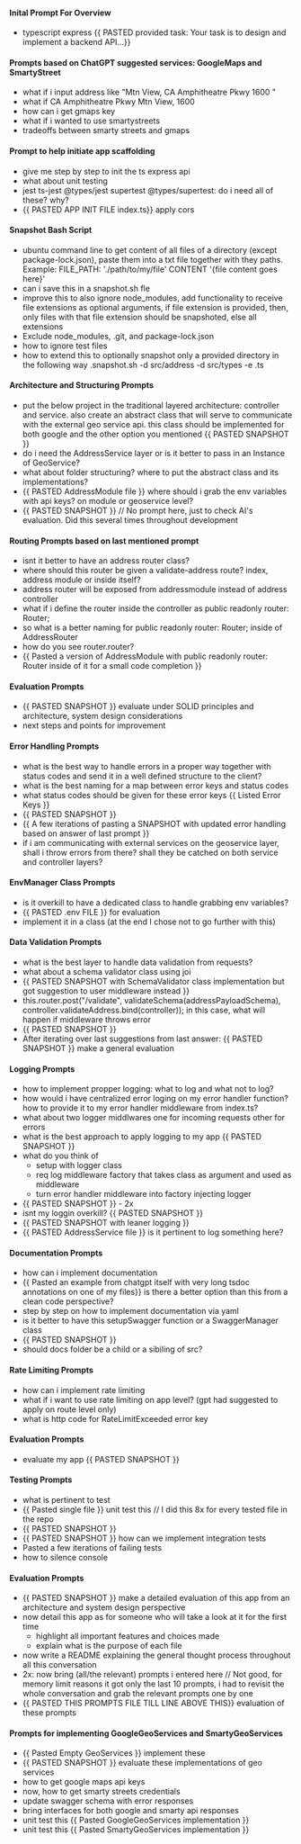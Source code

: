 #### Inital Prompt For Overview

- typescript express {{ PASTED provided task: Your task is to design and implement a backend API...}}

#### Prompts based on ChatGPT suggested services: GoogleMaps and SmartyStreet

- what if i input address like "Mtn View, CA Amphitheatre Pkwy 1600 "
- what if CA Amphitheatre Pkwy Mtn View, 1600
- how can i get gmaps key
- what if i wanted to use smartystreets
- tradeoffs between smarty streets and gmaps

#### Prompt to help initiate app scaffolding

- give me step by step to init the ts express api
- what about unit testing
- jest ts-jest @types/jest supertest @types/supertest: do i need all of these? why?
- {{ PASTED APP INIT FILE index.ts}} apply cors

#### Snapshot Bash Script

- ubuntu command line to get content of all files of a directory (except package-lock.json), paste them into a txt file together with they paths. Example:
  FILE_PATH: './path/to/my/file'
  CONTENT '{file content goes here}'
- can i save this in a snapshot.sh fle
- improve this to also ignore node_modules, add functionality
  to receive file extensions as optional arguments, if file
  extension is provided, then, only files with that file
  extension should be snapshoted, else all extensions
- Exclude node_modules, .git, and package-lock.json
- how to ignore test files
- how to extend this to optionally snapshot only a provided directory in the following way .snapshot.sh -d src/address -d src/types -e .ts

#### Architecture and Structuring Prompts

- put the below project in the traditional layered architecture:
  controller and service. also create an abstract class that will serve to communicate with
  the external geo service api. this class should be implemented for
  both google and the other option you mentioned
  {{ PASTED SNAPSHOT }}
- do i need the AddressService layer or is it better to pass in
  an Instance of GeoService?
- what about folder structuring? where to put the abstract class and its implementations?
- {{ PASTED AddressModule file }} where should i grab the env variables with api keys? on module or geoservice level?
- {{ PASTED SNAPSHOT }} // No prompt here, just to check AI's evaluation. Did this several times throughout development

#### Routing Prompts based on last mentioned prompt

- isnt it better to have an address router class?
- where should this router be given a validate-address route? index, address module or inside itself?
- address router will be exposed from addressmodule instead of address controller
- what if i define the router inside the controller as public readonly router: Router;
- so what is a better naming for public readonly router: Router; inside of AddressRouter
- how do you see router.router?
- {{ Pasted a version of AddressModule with public readonly router: Router inside of it for a small code completion }}

#### Evaluation Prompts

- {{ PASTED SNAPSHOT }} evaluate under SOLID principles and architecture, system design considerations
- next steps and points for improvement

#### Error Handling Prompts

- what is the best way to handle errors in a proper way together with status codes and send it in a well defined structure to the client?
- what is the best naming for a map between error keys and status codes
- what status codes should be given for these error keys {{ Listed Error Keys }}
- {{ PASTED SNAPSHOT }}
- {{ A few iterations of pasting a SNAPSHOT with updated error handling based on answer of last prompt }}
- if i am communicating with external services on the geoservice layer, shall i throw errors from there? shall they be catched on both service and controller layers?

#### EnvManager Class Prompts

- is it overkill to have a dedicated class to handle grabbing env variables?
- {{ PASTED .env FILE }} for evaluation
- implement it in a class (at the end I chose not to go further with this)

#### Data Validation Prompts

- what is the best layer to handle data validation from requests?
- what about a schema validator class using joi
- {{ PASTED SNAPSHOT with SchemaValidator class implementation but got suggestion to user middleware instead }}
- this.router.post("/validate", validateSchema(addressPayloadSchema), controller.validateAddress.bind(controller)); in this case, what will happen if middleware throws error
- {{ PASTED SNAPSHOT }}
- After iterating over last suggestions from last answer: {{ PASTED SNAPSHOT }} make a general evaluation

#### Logging Prompts

- how to implement propper logging: what to log and what not to log?
- how would i have centralized error loging on my error handler function? how to provide it to my error handler middleware from index.ts?
- what about two logger middlwares one for incoming requests other for errors
- what is the best approach to apply logging to my app {{ PASTED SNAPSHOT }}
- what do you think of
  - setup with logger class
  - req log middleware factory that takes class as argument and used as middleware
  - turn error handler middleware into factory injecting logger
- {{ PASTED SNAPSHOT }} - 2x
- isnt my loggin overkill? {{ PASTED SNAPSHOT }}
- {{ PASTED SNAPSHOT with leaner logging }}
- {{ PASTED AddressService file }} is it pertinent to log something here?

#### Documentation Prompts

- how can i implement documentation
- {{ Pasted an example from chatgpt itself with very long tsdoc annotations on one of my files}} is there a better option than this from a clean code perspective?
- step by step on how to implement documentation via yaml
- is it better to have this setupSwagger function or a SwaggerManager class
- {{ PASTED SNAPSHOT }}
- should docs folder be a child or a sibiling of src?

#### Rate Limiting Prompts

- how can i implement rate limiting
- what if i want to use rate limiting on app level? (gpt had suggested to apply on route level only)
- what is http code for RateLimitExceeded error key

#### Evaluation Prompts

- evaluate my app {{ PASTED SNAPSHOT }}

#### Testing Prompts

- what is pertinent to test
- {{ Pasted single file }} unit test this // I did this 8x for every tested file in the repo
- {{ PASTED SNAPSHOT }}
- {{ PASTED SNAPSHOT }} how can we implement integration tests
- Pasted a few iterations of failing tests
- how to silence console

#### Evaluation Prompts

- {{ PASTED SNAPSHOT }} make a detailed evaluation of this app from an architecture and system design perspective
- now detail this app as for someone who will take a look at it for the first time
  - highlight all important features and choices made
  - explain what is the purpose of each file
- now write a README explaining the general thought process throughout all this conversation
- 2x: now bring (all/the relevant) prompts i entered here // Not good, for memory limit reasons it got only the last 10 prompts, i had to revisit the whole conversation and grab the relevant prompts one by one
- {{ PASTED THIS PROMPTS FILE TILL LINE ABOVE THIS}} evaluation of these prompts

#### Prompts for implementing GoogleGeoServices and SmartyGeoServices

- {{ Pasted Empty GeoServices }} implement these
- {{ PASTED SNAPSHOT }} evaluate these implementations of geo services
- how to get google maps api keys
- now, how to get smarty streets credentials
- update swagger schema with error responses
- bring interfaces for both google and smarty api responses
- unit test this {{ Pasted GoogleGeoServices implementation }}
- unit test this {{ Pasted SmartyGeoServices implementation }}
